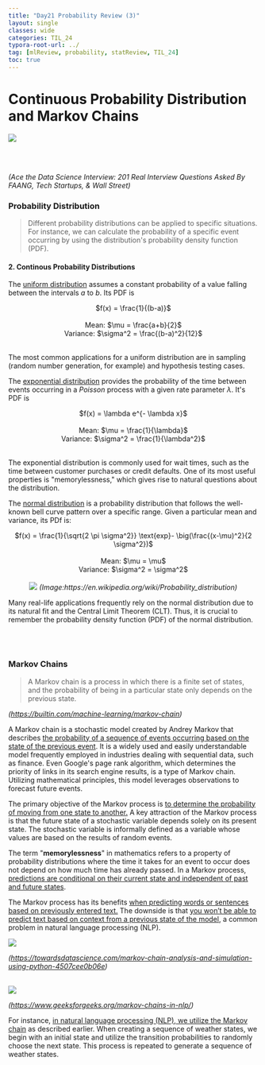 ```yaml
---
title: "Day21 Probability Review (3)"
layout: single
classes: wide
categories: TIL_24
typora-root-url: ../
tag: [mlReview, probability, statReview, TIL_24]
toc: true 
---
```


# Continuous Probability Distribution and Markov Chains

<img src="/blog/images/2024-06-14-TIL24_Day21/4AEBBBE4-BEF6-45D0-9972-46D073B1B6FC_1_105_c.jpeg">

<br><br>

*(Ace the Data Science Interview: 201 Real Interview Questions Asked By FAANG, Tech Startups, & Wall Street)*

### Probability Distribution

> Different probability distributions can be applied to specific situations. For instance, we can calculate the probability of a specific event occurring by using the distribution's probability density function (PDF).

#### 2. Continous Probability Distributions

The <u>uniform distribution</u> assumes a constant probability of a value falling between the intervals $a$ to $b$. Its PDF is

<center>
  $f(x) = \frac{1}{(b-a)}$ <br><br>
Mean: $\mu = \frac{a+b}{2}$ <br>
Variance: $\sigma^2 = \frac{(b-a)^2}{12}$<br><br>
</center>


The most common applications for a uniform distribution are in sampling (random number generation, for example) and hypothesis testing cases. 

The <u>exponential distribution</u> provides the probability of the time between events occurring in a *Poisson* process with a given rate parameter $\lambda$. It's PDF is

<center>
  $f(x) = \lambda e^{- \lambda x}$ <br><br>
  Mean: $\mu = \frac{1}{\lambda}$ <br>
  Variance: $\sigma^2 = \frac{1}{\lambda^2}$<br><br>
</center>


The exponential distribution is commonly used for wait times, such as the time between customer purchases or credit defaults. One of its most useful properties is "memorylessness," which gives rise to natural questions about the distribution.

The <u>normal distribution</u> is a probability distribution that follows the well-known bell curve pattern over a specific range. Given a particular mean and variance, its PDf is:

<center>
  $f(x) = \frac{1}{\sqrt{2 \pi \sigma^2}} \text{exp}- \big(\frac{(x-\mu)^2}{2 \sigma^2})$<br><br>
  Mean: $\mu = \mu$<br>
  Variance: $\sigma^2 = \sigma^2$<br><br>
</center>



<center>
  <img src="/blog/images/2024-06-14-TIL24_Day21/image-20240731162358056.png">
  <I>(Image:https://en.wikipedia.org/wiki/Probability_distribution)</I>
</center>

Many real-life applications frequently rely on the normal distribution due to its natural fit and the Central Limit Theorem (CLT). Thus, it is crucial to remember the probability density function (PDF) of the normal distribution.

<br><br>

### Markov Chains

> A Markov chain is a process in which there is a finite set of states, and the probability of being in a particular state only depends on the previous state. 



<I>(https://builtin.com/machine-learning/markov-chain)</I>

A Markov chain is a stochastic model created by Andrey Markov that describes <u>the probability of a sequence of events occurring based on the state of the previous event</u>. It is a widely used and easily understandable model frequently employed in industries dealing with sequential data, such as finance. Even Google's page rank algorithm, which determines the priority of links in its search engine results, is a type of Markov chain. Utilizing mathematical principles, this model leverages observations to forecast future events.

The primary objective of the Markov process is <u>to determine the probability of moving from one state to another.</u> A key attraction of the Markov process is that the future state of a stochastic variable depends solely on its present state. The stochastic variable is informally defined as a variable whose values are based on the results of random events.

The term "**memorylessness**" in mathematics refers to a property of probability distributions where the time it takes for an event to occur does not depend on how much time has already passed. In a Markov process, <u>predictions are conditional on their current state and independent of past and future states</u>.

The Markov process has its benefits <u>when predicting words or sentences based on previously entered text.</u> The downside is that <u>you won’t be able to predict text based on context from a previous state of the model</u>, a common problem in natural language processing (NLP).

<img src="/blog/images/2024-06-14-TIL24_Day21/image-20240731164121316.png">

<I>(https://towardsdatascience.com/markov-chain-analysis-and-simulation-using-python-4507cee0b06e)</I>

<br>

<img src="/blog/images/2024-06-14-TIL24_Day21/image-20240731164229236.png">

<I>(https://www.geeksforgeeks.org/markov-chains-in-nlp/)</I>

For instance, <u>in natural language processing (NLP), we utilize the Markov chain</u> as described earlier. When creating a sequence of weather states, we begin with an initial state and utilize the transition probabilities to randomly choose the next state. This process is repeated to generate a sequence of weather states.

<br><br>

